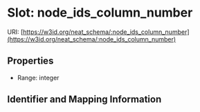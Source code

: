 # Slot: node_ids_column_number

URI: [https://w3id.org/neat_schema/:node_ids_column_number](https://w3id.org/neat_schema/:node_ids_column_number)



<!-- no inheritance hierarchy -->


## Properties

 * Range: integer



## Identifier and Mapping Information





